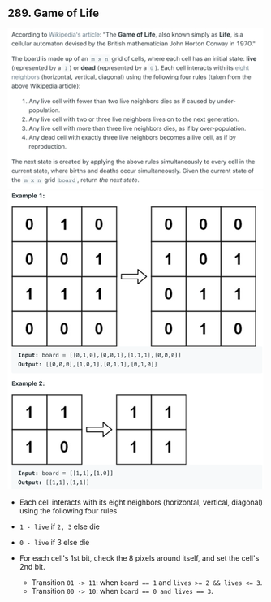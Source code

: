 ## 289. Game of Life
![](img/2022-07-29-16-22-37.png)
![](img/2022-07-29-16-22-48.png)

- Each cell interacts with its eight neighbors (horizontal, vertical, diagonal) 
  using the following four rules

- `1 - live` if `2, 3` else die
- `0 - live` if 3 else die
- For each cell's 1st bit, check the 8 pixels around itself, and set the cell's 
  2nd bit.
  - Transition `01 -> 11`: when `board == 1` and `lives >= 2 && lives <= 3`.
  - Transition `00 -> 10`: when `board == 0 and lives == 3`.

